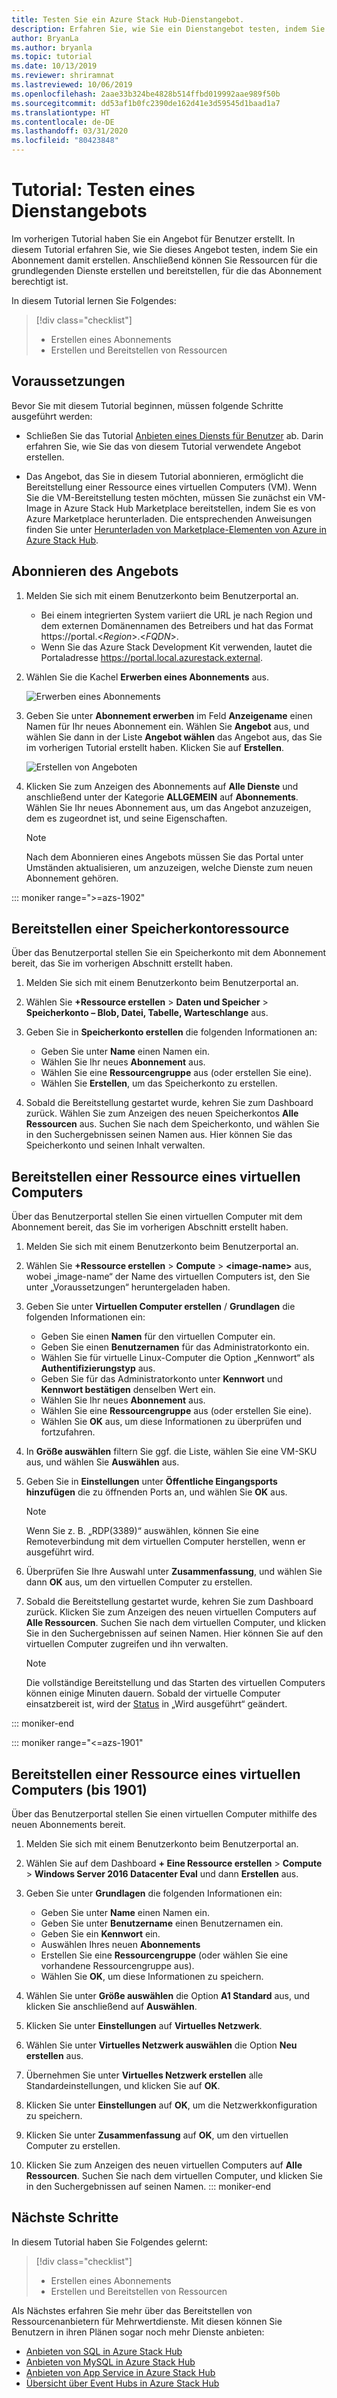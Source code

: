 ```yaml
---
title: Testen Sie ein Azure Stack Hub-Dienstangebot.
description: Erfahren Sie, wie Sie ein Dienstangebot testen, indem Sie ein Abonnement erstellen und Ressourcen bereitstellen.
author: BryanLa
ms.author: bryanla
ms.topic: tutorial
ms.date: 10/13/2019
ms.reviewer: shriramnat
ms.lastreviewed: 10/06/2019
ms.openlocfilehash: 2aae33b324be4828b514ffbd019992aae989f50b
ms.sourcegitcommit: dd53af1b0fc2390de162d41e3d59545d1baad1a7
ms.translationtype: HT
ms.contentlocale: de-DE
ms.lasthandoff: 03/31/2020
ms.locfileid: "80423848"
---
```

# <a name="tutorial-test-a-service-offering"></a>Tutorial: Testen eines Dienstangebots

Im vorherigen Tutorial haben Sie ein Angebot für Benutzer erstellt. In diesem Tutorial erfahren Sie, wie Sie dieses Angebot testen, indem Sie ein Abonnement damit erstellen. Anschließend können Sie Ressourcen für die grundlegenden Dienste erstellen und bereitstellen, für die das Abonnement berechtigt ist.

In diesem Tutorial lernen Sie Folgendes:

> [!div class="checklist"]
> * Erstellen eines Abonnements
> * Erstellen und Bereitstellen von Ressourcen

## <a name="prerequisites"></a>Voraussetzungen

Bevor Sie mit diesem Tutorial beginnen, müssen folgende Schritte ausgeführt werden:

- Schließen Sie das Tutorial [Anbieten eines Diensts für Benutzer](tutorial-offer-services.md) ab. Darin erfahren Sie, wie Sie das von diesem Tutorial verwendete Angebot erstellen.

- Das Angebot, das Sie in diesem Tutorial abonnieren, ermöglicht die Bereitstellung einer Ressource eines virtuellen Computers (VM). Wenn Sie die VM-Bereitstellung testen möchten, müssen Sie zunächst ein VM-Image in Azure Stack Hub Marketplace bereitstellen, indem Sie es von Azure Marketplace herunterladen. Die entsprechenden Anweisungen finden Sie unter [Herunterladen von Marketplace-Elementen von Azure in Azure Stack Hub](azure-stack-download-azure-marketplace-item.md). 

## <a name="subscribe-to-the-offer"></a>Abonnieren des Angebots

1. Melden Sie sich mit einem Benutzerkonto beim Benutzerportal an. 

   - Bei einem integrierten System variiert die URL je nach Region und dem externen Domänennamen des Betreibers und hat das Format https://portal.&lt;*Region*&gt;.&lt;*FQDN*&gt;.
   - Wenn Sie das Azure Stack Development Kit verwenden, lautet die Portaladresse https://portal.local.azurestack.external.

1. Wählen Sie die Kachel **Erwerben eines Abonnements** aus.

   ![Erwerben eines Abonnements](media/tutorial-test-offer/1-get-subscription.png)

1. Geben Sie unter **Abonnement erwerben** im Feld **Anzeigename** einen Namen für Ihr neues Abonnement ein. Wählen Sie **Angebot** aus, und wählen Sie dann in der Liste **Angebot wählen** das Angebot aus, das Sie im vorherigen Tutorial erstellt haben. Klicken Sie auf **Erstellen**.

   ![Erstellen von Angeboten](media/tutorial-test-offer/2-create-subscription.png)

1. Klicken Sie zum Anzeigen des Abonnements auf **Alle Dienste** und anschließend unter der Kategorie **ALLGEMEIN** auf **Abonnements**. Wählen Sie Ihr neues Abonnement aus, um das Angebot anzuzeigen, dem es zugeordnet ist, und seine Eigenschaften.

   >[!NOTE]
   >Nach dem Abonnieren eines Angebots müssen Sie das Portal unter Umständen aktualisieren, um anzuzeigen, welche Dienste zum neuen Abonnement gehören.

::: moniker range=">=azs-1902"
## <a name="deploy-a-storage-account-resource"></a>Bereitstellen einer Speicherkontoressource

Über das Benutzerportal stellen Sie ein Speicherkonto mit dem Abonnement bereit, das Sie im vorherigen Abschnitt erstellt haben.

1. Melden Sie sich mit einem Benutzerkonto beim Benutzerportal an.

1. Wählen Sie **+Ressource erstellen** > **Daten und Speicher** > **Speicherkonto – Blob, Datei, Tabelle, Warteschlange** aus.

1. Geben Sie in **Speicherkonto erstellen** die folgenden Informationen an:
  
   - Geben Sie unter **Name** einen Namen ein.
   - Wählen Sie Ihr neues **Abonnement** aus.
   - Wählen Sie eine **Ressourcengruppe** aus (oder erstellen Sie eine). 
   - Wählen Sie **Erstellen**, um das Speicherkonto zu erstellen.

1. Sobald die Bereitstellung gestartet wurde, kehren Sie zum Dashboard zurück. Wählen Sie zum Anzeigen des neuen Speicherkontos **Alle Ressourcen** aus. Suchen Sie nach dem Speicherkonto, und wählen Sie in den Suchergebnissen seinen Namen aus. Hier können Sie das Speicherkonto und seinen Inhalt verwalten.

## <a name="deploy-a-virtual-machine-resource"></a>Bereitstellen einer Ressource eines virtuellen Computers

Über das Benutzerportal stellen Sie einen virtuellen Computer mit dem Abonnement bereit, das Sie im vorherigen Abschnitt erstellt haben.

1. Melden Sie sich mit einem Benutzerkonto beim Benutzerportal an.

1. Wählen Sie **+Ressource erstellen** > **Compute** > **\<image-name\>** aus, wobei „image-name“ der Name des virtuellen Computers ist, den Sie unter „Voraussetzungen“ heruntergeladen haben.
1. Geben Sie unter **Virtuellen Computer erstellen** / **Grundlagen** die folgenden Informationen ein:
  
   - Geben Sie einen **Namen** für den virtuellen Computer ein.
   - Geben Sie einen **Benutzernamen** für das Administratorkonto ein.
   - Wählen Sie für virtuelle Linux-Computer die Option „Kennwort“ als **Authentifizierungstyp** aus.
   - Geben Sie für das Administratorkonto unter **Kennwort** und **Kennwort bestätigen** denselben Wert ein.
   - Wählen Sie Ihr neues **Abonnement** aus.
   - Wählen Sie eine **Ressourcengruppe** aus (oder erstellen Sie eine). 
   - Wählen Sie **OK** aus, um diese Informationen zu überprüfen und fortzufahren.

1. In **Größe auswählen** filtern Sie ggf. die Liste, wählen Sie eine VM-SKU aus, und wählen Sie **Auswählen** aus.  
1. Geben Sie in **Einstellungen** unter **Öffentliche Eingangsports hinzufügen** die zu öffnenden Ports an, und wählen Sie **OK** aus.
   > [!NOTE]
   > Wenn Sie z. B. „RDP(3389)“ auswählen, können Sie eine Remoteverbindung mit dem virtuellen Computer herstellen, wenn er ausgeführt wird.
1. Überprüfen Sie Ihre Auswahl unter **Zusammenfassung**, und wählen Sie dann **OK** aus, um den virtuellen Computer zu erstellen.  
1. Sobald die Bereitstellung gestartet wurde, kehren Sie zum Dashboard zurück. Klicken Sie zum Anzeigen des neuen virtuellen Computers auf **Alle Ressourcen**. Suchen Sie nach dem virtuellen Computer, und klicken Sie in den Suchergebnissen auf seinen Namen. Hier können Sie auf den virtuellen Computer zugreifen und ihn verwalten.
   > [!NOTE]
   > Die vollständige Bereitstellung und das Starten des virtuellen Computers können einige Minuten dauern. Sobald der virtuelle Computer einsatzbereit ist, wird der [Status](/azure/virtual-machines/windows/states-lifecycle) in „Wird ausgeführt“ geändert.

::: moniker-end

::: moniker range="<=azs-1901"
## <a name="deploy-a-virtual-machine-resource-1901-and-earlier"></a>Bereitstellen einer Ressource eines virtuellen Computers (bis 1901)

Über das Benutzerportal stellen Sie einen virtuellen Computer mithilfe des neuen Abonnements bereit.

1. Melden Sie sich mit einem Benutzerkonto beim Benutzerportal an.

1. Wählen Sie auf dem Dashboard **+ Eine Ressource erstellen** > **Compute** > **Windows Server 2016 Datacenter Eval** und dann **Erstellen** aus.

1. Geben Sie unter **Grundlagen** die folgenden Informationen ein:
  
   - Geben Sie unter **Name** einen Namen ein.
   - Geben Sie unter **Benutzername** einen Benutzernamen ein.
   - Geben Sie ein **Kennwort** ein.
   - Auswählen Ihres neuen **Abonnements**
   - Erstellen Sie eine **Ressourcengruppe** (oder wählen Sie eine vorhandene Ressourcengruppe aus). 
   - Wählen Sie **OK**, um diese Informationen zu speichern.

1. Wählen Sie unter **Größe auswählen** die Option **A1 Standard** aus, und klicken Sie anschließend auf **Auswählen**.  
1. Klicken Sie unter **Einstellungen** auf **Virtuelles Netzwerk**.

1. Wählen Sie unter **Virtuelles Netzwerk auswählen** die Option **Neu erstellen** aus.

1. Übernehmen Sie unter **Virtuelles Netzwerk erstellen** alle Standardeinstellungen, und klicken Sie auf **OK**.

1. Klicken Sie unter **Einstellungen** auf **OK**, um die Netzwerkkonfiguration zu speichern.

1. Klicken Sie unter **Zusammenfassung** auf **OK**, um den virtuellen Computer zu erstellen.  

1. Klicken Sie zum Anzeigen des neuen virtuellen Computers auf **Alle Ressourcen**. Suchen Sie nach dem virtuellen Computer, und klicken Sie in den Suchergebnissen auf seinen Namen.
::: moniker-end

## <a name="next-steps"></a>Nächste Schritte

In diesem Tutorial haben Sie Folgendes gelernt:

> [!div class="checklist"]
> * Erstellen eines Abonnements
> * Erstellen und Bereitstellen von Ressourcen 

Als Nächstes erfahren Sie mehr über das Bereitstellen von Ressourcenanbietern für Mehrwertdienste. Mit diesen können Sie Benutzern in ihren Plänen sogar noch mehr Dienste anbieten:

- [Anbieten von SQL in Azure Stack Hub](azure-stack-sql-resource-provider.md)
- [Anbieten von MySQL in Azure Stack Hub](azure-stack-mysql-resource-provider.md)
- [Anbieten von App Service in Azure Stack Hub](azure-stack-app-service-overview.md)
- [Übersicht über Event Hubs in Azure Stack Hub](event-hubs-rp-overview.md)
